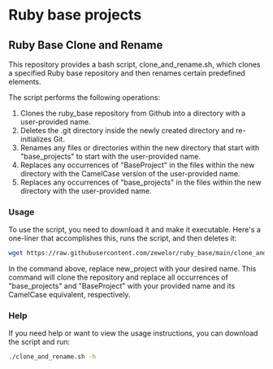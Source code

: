 # Ruby base projects

## Ruby Base Clone and Rename
This repository provides a bash script, clone_and_rename.sh, which clones a specified Ruby base repository and then renames certain predefined elements.

The script performs the following operations:

1. Clones the ruby_base repository from Github into a directory with a user-provided name.
2. Deletes the .git directory inside the newly created directory and re-initializes Git.
3. Renames any files or directories within the new directory that start with "base_projects" to start with the user-provided name.
4. Replaces any occurrences of "BaseProject" in the files within the new directory with the CamelCase version of the user-provided name.
5. Replaces any occurrences of "base_projects" in the files within the new directory with the user-provided name.

### Usage
To use the script, you need to download it and make it executable. Here's a one-liner that accomplishes this, runs the script, and then deletes it:

```bash
wget https://raw.githubusercontent.com/zewelor/ruby_base/main/clone_and_rename.sh && chmod +x clone_and_rename && ./clone_and_rename new_project && rm clone_and_rename
```
In the command above, replace new_project with your desired name. This command will clone the repository and replace all occurrences of "base_projects" and "BaseProject" with your provided name and its CamelCase equivalent, respectively.

### Help
If you need help or want to view the usage instructions, you can download the script and run:

```bash
./clone_and_rename.sh -h
```
